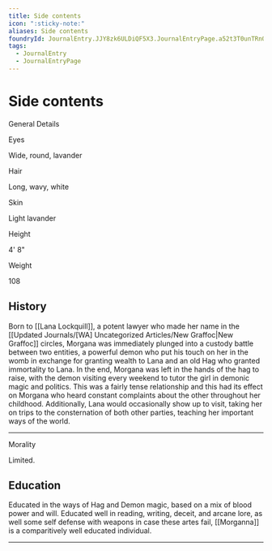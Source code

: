 ```yaml
---
title: Side contents
icon: ":sticky-note:"
aliases: Side contents
foundryId: JournalEntry.JJY8zk6ULDiQF5X3.JournalEntryPage.a52t3T0unTRnOEM0
tags:
  - JournalEntry
  - JournalEntryPage
---
```


# Side contents
General Details

Eyes

Wide, round, lavander

Hair

Long, wavy, white

Skin

Light lavander

Height

4' 8"

Weight

108

## History

Born to [[Lana Lockquill]], a potent lawyer who made her name in the [[Updated Journals/[WA] Uncategorized Articles/New Graffoc|New Graffoc]] circles, Morgana was immediately plunged into a custody battle between two entities, a powerful demon who put his touch on her in the womb in exchange for granting wealth to Lana and an old Hag who granted immortality to Lana. In the end, Morgana was left in the hands of the hag to raise, with the demon visiting every weekend to tutor the girl in demonic magic and politics. This was a fairly tense relationship and this had its effect on Morgana who heard constant complaints about the other throughout her childhood. Additionally, Lana would occasionally show up to visit, taking her on trips to the consternation of both other parties, teaching her important ways of the world.

* * *

Morality

Limited.

## Education

Educated in the ways of Hag and Demon magic, based on a mix of blood power and will. Educated well in reading, writing, deceit, and arcane lore, as well some self defense with weapons in case these artes fail, [[Morganna]] is a comparitively well educated individual.

* * *
